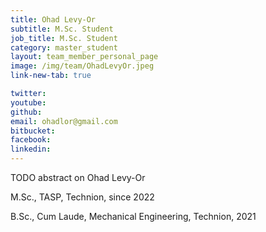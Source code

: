 ```yaml
---
title: Ohad Levy-Or
subtitle: M.Sc. Student
job_title: M.Sc. Student
category: master_student
layout: team_member_personal_page
image: /img/team/OhadLevyOr.jpeg
link-new-tab: true

twitter: 
youtube: 
github: 
email: ohadlor@gmail.com
bitbucket: 
facebook: 
linkedin: 
---
```


TODO abstract on Ohad Levy-Or

M.Sc., TASP, Technion, since 2022

B.Sc., Cum Laude, Mechanical Engineering, Technion, 2021


<!-- {% bibliography --query @*[year=2023] --group_by none %}
{% bibliography -q @*[c ~= {{ V. Indelman }}] %}
{% bibliography --sort authors %} -->
